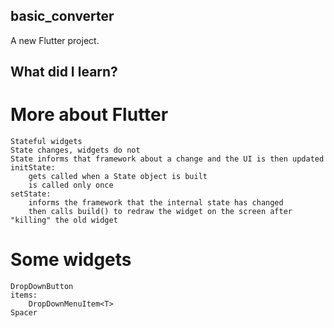## basic_converter

A new Flutter project.

## What did I learn?

# More about Flutter
    Stateful widgets
    State changes, widgets do not
    State informs that framework about a change and the UI is then updated
    initState:
        gets called when a State object is built
        is called only once
    setState:
        informs the framework that the internal state has changed
        then calls build() to redraw the widget on the screen after "killing" the old widget

# Some widgets
    DropDownButton
    items:
        DropDownMenuItem<T>
    Spacer


